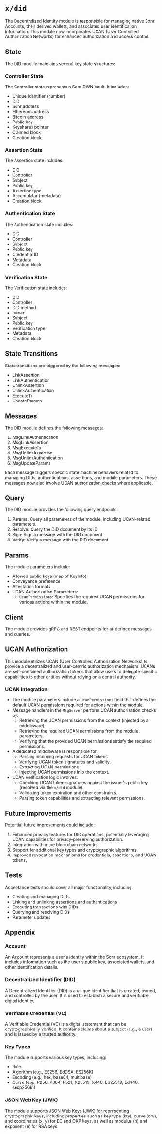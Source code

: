 # `x/did`

The Decentralized Identity module is responsible for managing native Sonr Accounts, their derived wallets, and associated user identification information. This module now incorporates UCAN (User Controlled Authorization Networks) for enhanced authorization and access control.

## State

The DID module maintains several key state structures:

### Controller State

The Controller state represents a Sonr DWN Vault. It includes:

- Unique identifier (number)
- DID
- Sonr address
- Ethereum address
- Bitcoin address
- Public key
- Keyshares pointer
- Claimed block
- Creation block

### Assertion State

The Assertion state includes:

- DID
- Controller
- Subject
- Public key
- Assertion type
- Accumulator (metadata)
- Creation block

### Authentication State

The Authentication state includes:

- DID
- Controller
- Subject
- Public key
- Credential ID
- Metadata
- Creation block

### Verification State

The Verification state includes:

- DID
- Controller
- DID method
- Issuer
- Subject
- Public key
- Verification type
- Metadata
- Creation block

## State Transitions

State transitions are triggered by the following messages:

- LinkAssertion
- LinkAuthentication
- UnlinkAssertion
- UnlinkAuthentication
- ExecuteTx
- UpdateParams

## Messages

The DID module defines the following messages:

1. MsgLinkAuthentication
2. MsgLinkAssertion
3. MsgExecuteTx
4. MsgUnlinkAssertion
5. MsgUnlinkAuthentication
6. MsgUpdateParams

Each message triggers specific state machine behaviors related to managing DIDs, authentications, assertions, and module parameters. These messages now also involve UCAN authorization checks where applicable.

## Query

The DID module provides the following query endpoints:

1. Params: Query all parameters of the module, including UCAN-related parameters.
2. Resolve: Query the DID document by its ID
3. Sign: Sign a message with the DID document
4. Verify: Verify a message with the DID document

## Params

The module parameters include:

- Allowed public keys (map of KeyInfo)
- Conveyance preference
- Attestation formats
- UCAN Authorization Parameters:
  - `UcanPermissions`: Specifies the required UCAN permissions for various actions within the module.

## Client

The module provides gRPC and REST endpoints for all defined messages and queries.

## UCAN Authorization

This module utilizes UCAN (User Controlled Authorization Networks) to provide a decentralized and user-centric authorization mechanism. UCANs are self-contained authorization tokens that allow users to delegate specific capabilities to other entities without relying on a central authority.

### UCAN Integration

- The module parameters include a `UcanPermissions` field that defines the default UCAN permissions required for actions within the module.
- Message handlers in the `MsgServer` perform UCAN authorization checks by:
  - Retrieving the UCAN permissions from the context (injected by a middleware).
  - Retrieving the required UCAN permissions from the module parameters.
  - Verifying that the provided UCAN permissions satisfy the required permissions.
- A dedicated middleware is responsible for:
  - Parsing incoming requests for UCAN tokens.
  - Verifying UCAN token signatures and validity.
  - Extracting UCAN permissions.
  - Injecting UCAN permissions into the context.
- UCAN verification logic involves:
  - Checking UCAN token signatures against the issuer's public key (resolved via the `x/did` module).
  - Validating token expiration and other constraints.
  - Parsing token capabilities and extracting relevant permissions.

## Future Improvements

Potential future improvements could include:

1. Enhanced privacy features for DID operations, potentially leveraging UCAN capabilities for privacy-preserving authorization.
2. Integration with more blockchain networks
3. Support for additional key types and cryptographic algorithms
4. Improved revocation mechanisms for credentials, assertions, and UCAN tokens.

## Tests

Acceptance tests should cover all major functionality, including:

- Creating and managing DIDs
- Linking and unlinking assertions and authentications
- Executing transactions with DIDs
- Querying and resolving DIDs
- Parameter updates

## Appendix

### Account

An Account represents a user's identity within the Sonr ecosystem. It includes information such as the user's public key, associated wallets, and other identification details.

### Decentralized Identifier (DID)

A Decentralized Identifier (DID) is a unique identifier that is created, owned, and controlled by the user. It is used to establish a secure and verifiable digital identity.

### Verifiable Credential (VC)

A Verifiable Credential (VC) is a digital statement that can be cryptographically verified. It contains claims about a subject (e.g., a user) and is issued by a trusted authority.

### Key Types

The module supports various key types, including:

- Role
- Algorithm (e.g., ES256, EdDSA, ES256K)
- Encoding (e.g., hex, base64, multibase)
- Curve (e.g., P256, P384, P521, X25519, X448, Ed25519, Ed448, secp256k1)

### JSON Web Key (JWK)

The module supports JSON Web Keys (JWK) for representing cryptographic keys, including properties such as key type (kty), curve (crv), and coordinates (x, y) for EC and OKP keys, as well as modulus (n) and exponent (e) for RSA keys.
